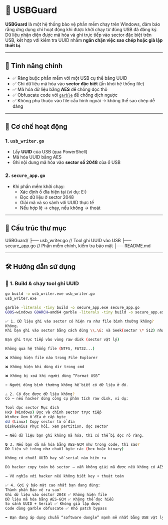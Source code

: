 # 🔐 USBGuard

**USBGuard** là một hệ thống bảo vệ phần mềm chạy trên Windows, đảm bảo rằng ứng dụng chỉ hoạt động khi được khởi chạy từ đúng USB đã đăng ký. Dữ liệu nhận diện được mã hóa và ghi trực tiếp vào sector đặc biệt trên USB, kết hợp với kiểm tra UUID nhằm **ngăn chặn việc sao chép hoặc giả lập thiết bị**.

---

## 🚀 Tính năng chính

- ✅ Ràng buộc phần mềm với một USB cụ thể bằng UUID
- ✅ Ghi dữ liệu mã hóa vào **sector đặc biệt** (ẩn khỏi hệ thống file)
- ✅ Mã hóa dữ liệu bằng **AES** để chống đọc thô
- ✅ Obfuscate code với [`garble`](https://github.com/burrowers/garble) để chống dịch ngược
- ✅ Không phụ thuộc vào file cấu hình ngoài → không thể sao chép dễ dàng

---

## 🧱 Cơ chế hoạt động

### 1. `usb_writer.go`

- Lấy **UUID** của USB (qua PowerShell)
- Mã hóa UUID bằng AES
- Ghi nội dung mã hóa vào **sector số 2048** của ổ USB

### 2. `secure_app.go`

- Khi phần mềm khởi chạy:
  - Xác định ổ đĩa hiện tại (ví dụ: E:)
  - Đọc dữ liệu ở sector 2048
  - Giải mã và so sánh với UUID thực tế
  - Nếu hợp lệ → chạy, nếu không → thoát

---

## 📂 Cấu trúc thư mục

USBGuard/
├── usb_writer.go // Tool ghi UUID vào USB
├── secure_app.go // Phần mềm chính, kiểm tra bảo mật
├── README.md

---

## 🛠️ Hướng dẫn sử dụng

### 🔧 1. Build & chạy tool ghi UUID

```bash
go build -o usb_writer.exe usb_writer.go
usb_writer.exe

```

```bash
garble -literals -tiny build -o secure_app.exe secure_app.go
GOOS=windows GOARCH=amd64 garble -literals -tiny build -o secure_app.exe secure_app.go

```

<!-- sercurity -->

```bash
✅ 1. Dữ liệu ghi vào sector có hiện ra như file bình thường không?
Không.
Khi bạn ghi vào sector bằng cách dùng \\.\E: và Seek(sector \* 512) như bạn đang làm:

Bạn ghi trực tiếp vào vùng raw disk (sector vật lý)

Không qua hệ thống file (NTFS, FAT32...)

❌ Không hiện file nào trong File Explorer

❌ Không hiện khi dùng dir trong cmd

❌ Không bị xoá khi người dùng “Format USB”

➡️ Người dùng bình thường không hề biết có dữ liệu ở đó.

⚠️ 2. Có đọc được dữ liệu không?
Có – nếu hacker dùng công cụ phân tích raw disk, ví dụ:

Tool đọc sector Mục đích
HxD (Windows) Đọc và chỉnh sector trực tiếp
WinHex Xem ổ đĩa ở cấp byte
dd (Linux) Copy sector từ ổ đĩa
DiskGenius Phục hồi, xem partition, đọc sector

→ Nếu dữ liệu bạn ghi không mã hóa, thì có thể bị đọc rõ ràng.

🔒 3. Nếu bạn đã mã hóa bằng AES-GCM như trong code, thì sao?
Dữ liệu sẽ trông như chuỗi byte rác (hex hoặc binary)

Không có chuỗi UUID hay số serial nào hiện ra

Dù hacker copy toàn bộ sector → vẫn không giải mã được nếu không có AES key chính xác

→ Vô nghĩa với hacker nếu không biết key + thuật toán

✅ 4. Gợi ý bảo mật cao nhất bạn đang dùng:
Thành phần Bảo vệ ra sao?
Ghi dữ liệu vào sector 2048 ✅ Không hiện file
Dữ liệu mã hóa bằng AES-GCM ✅ Không thể đọc hiểu
So sánh UUID + Serial ✅ Không giả lập được
Code dùng garble obfuscate ✅ Khó patch bypass

➡️ Bạn đang áp dụng chuẩn “software dongle” mạnh mẽ nhất bằng USB vật lý.

```
